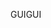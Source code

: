 <span data-ttu-id="65bec-101">GUI</span><span class="sxs-lookup"><span data-stu-id="65bec-101">GUI</span></span>